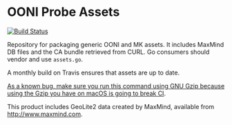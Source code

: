 # OONI Probe Assets

[![Build Status](https://travis-ci.org/ooni/probe-assets.svg?branch=master)](https://travis-ci.org/ooni/probe-assets)


Repository for packaging generic OONI and MK assets. It includes MaxMind DB
files and the CA bundle retrieved from CURL. Go consumers should vendor and use
`assets.go`.

A monthly build on Travis ensures that assets are up to date.

[As a known bug, make sure you run this command using GNU Gzip because using
the Gzip you have on macOS is going to break CI](
https://github.com/ooni/probe-assets/issues/10).

This product includes GeoLite2 data created by MaxMind, available from
<a href="http://www.maxmind.com">http://www.maxmind.com</a>.
